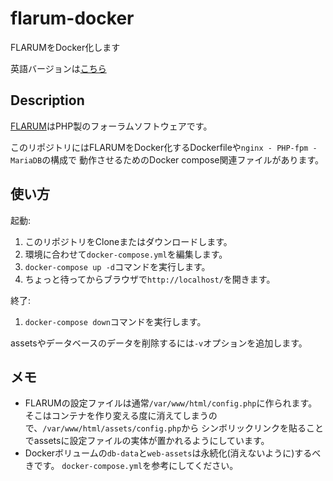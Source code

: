 # flarum-docker

FLARUMをDocker化します

英語バージョンは[こちら](https://github.com/xpjp/flarum-docker/blob/master/README.md)

## Description

[FLARUM](http://flarum.org/)はPHP製のフォーラムソフトウェアです。

このリポジトリにはFLARUMをDocker化するDockerfileや`nginx - PHP-fpm - MariaDB`の構成で
動作させるためのDocker compose関連ファイルがあります。

## 使い方

起動:

1. このリポジトリをCloneまたはダウンロードします。
1. 環境に合わせて`docker-compose.yml`を編集します。
1. `docker-compose up -d`コマンドを実行します。
1. ちょっと待ってからブラウザで`http://localhost/`を開きます。

終了:

1. `docker-compose down`コマンドを実行します。

assetsやデータベースのデータを削除するには`-v`オプションを追加します。

## メモ

- FLARUMの設定ファイルは通常`/var/www/html/config.php`に作られます。
  そこはコンテナを作り変える度に消えてしまうので、`/var/www/html/assets/config.php`から
  シンボリックリンクを貼ることでassetsに設定ファイルの実体が置かれるようにしています。
- Dockerボリュームの`db-data`と`web-assets`は永続化(消えないように)するべきです。
  `docker-compose.yml`を参考にしてください。
